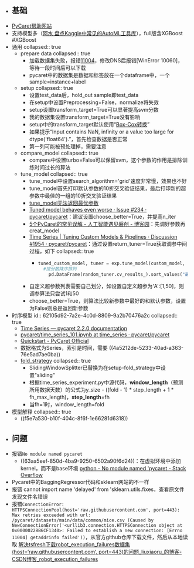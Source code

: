 - ## 基础
- [PyCaret帮助网站](https://pycaret.readthedocs.io/en/latest/installation.html)
- 支持模型多（[阿水 盘点Kaggle中常见的AutoML工具库](https://zhuanlan.zhihu.com/p/427547997)），full版含XGBoost #XGBoost
- 通用
  collapsed:: true
	- prepare data
	  collapsed:: true
		- 加载数据集失败，报错[11004](https://docs.microsoft.com/zh-cn/windows/win32/debug/system-error-codes--9000-11999-)，修改DNS后报错[WinError 10060]，等待一段时间后可以下载
		- pycaret中的数据集是数据和标签放在一个dataframe中，一个sample=instance+label
	- setup
	  collapsed:: true
		- 设置test_data后，hold_out sample即test_data
		- 在setup中设置Preprocessing=False，normalize将失效
		- setup设置transform_target=True可以显著提高svm分数
		- 我的数据集设置transform_target=True没有影响
		- setup中的transform_target默认使用“[Box-Cox转换](https://zhuanlan.zhihu.com/p/38956042)”
		- 如果提示“Input contains NaN, infinity or a value too large for dtype('float64').”，首先检查数据是否正常
		- 第一列可能被预处理掉，需要注意
	- compare_model
	  collapsed:: true
		- compare中设置turbo=False可以保留svm，这个参数的作用是排除训练时间过长的算法
	- tune_model
	  collapsed:: true
		- tune_model中设置search_algorithm='grid'速度非常慢，效果也不好
		- tune_model首先打印默认参数的10折交叉验证结果，最后打印新的超参数中最佳的一组的10折交叉验证结果
		- [tune_model无法返回最优参数](https://github.com/pycaret/pycaret/issues/1987)
		- [Tuned model behaves even worse · Issue #234 · pycaret/pycaret](https://github.com/pycaret/pycaret/issues/234)：建议设置choose_better=True，并提高n_iter
		- [5个PyCaret的常见误解 - 人工智能遇见磐创 - 博客园](https://www.cnblogs.com/panchuangai/p/13967157.html)：先调好参数再creat_model
		- [Time Series | Tuning Custom Models & Pipelines · Discussion #1954 · pycaret/pycaret](https://github.com/pycaret/pycaret/discussions/1954)：通过设置return_tuner=True获取调参中间过程，如下
		  collapsed:: true
			- ``` python
			  tuned_custom_model, tuner = exp.tune_model(custom_model, custom_grid=my_grid, return_tuner=True)
			    #按分数降序排列
			      pd.DataFrame(random_tuner.cv_results_).sort_values("最后一列表头")
			  
			  ```
		- 自定义超参数列表需要自己划分，如设置自定义超参为\'A':[1,50]，则调参算法只尝试1和50
		- choose_better=True，则算法比较新参数中最好的和默认参数，设置为False则总是返回新参数
- 时序模型
  id:: 62105d92-7a2e-4c0d-8809-9a2b70476a2c
  collapsed:: true
	- [Time Series — pycaret 2.2.0 documentation](https://pycaret.readthedocs.io/en/time_series/api/time_series.html)
	- [pycaret/time_series_101.ipynb at time_series · pycaret/pycaret](https://github.com/pycaret/pycaret/blob/time_series/time_series_101.ipynb)
	- [Quickstart - PyCaret Official](https://pycaret.gitbook.io/docs/get-started/quickstart#time-series-beta)
	- 数据格式为Series，索引是时间，需要 ((4a5212de-5233-40ad-a363-76e5ad7ae0ba))
	- [fold_strategy](https://github.com/pycaret/pycaret/discussions/1761)
	  collapsed:: true
		- SlidingWindowSplitter已替换为在setup-fold_strategy中设置"sliding"
		- 根据time_series_experiment.py中源代码，**window_length**（预测所用数据天数）的公式为y_size - ((fold - 1) * step_length + 1 * fh_max_length)，**step_length**=fh
		- 当fh=1时，window_length=fold
- 模型解释
  collapsed:: true
	- ((f5e7a530-b10f-404c-8f6f-1e66281d6318))
- ## 问题
- 报错`No module named pycaret`
	- ((63aa5eef-850d-4ba9-9250-6502a90f6d24))：在虚拟环境中添加kernel，而不是base环境 [python - No module named 'pycaret - Stack Overflow](https://stackoverflow.com/questions/68310729/no-module-named-pycaret)
- Pycaret中的BaggingRegressor代码和sklearn网站的不一样
- 报错 cannot import name 'delayed' from 'sklearn.utils.fixes，查看原文件发现文件名错误
- 报错`ConnectionError: HTTPSConnectionPool(host='raw.githubusercontent.com', port=443): Max retries exceeded with url: /pycaret/datasets/main/data/common/mice.csv (Caused by NewConnectionError('<urllib3.connection.HTTPSConnection object at 0x0000022BB6CF1340>: Failed to establish a new connection: [Errno 11004] getaddrinfo failed'))`，从官方github仓库下载文件，然后从本地读取 [解决tsfresh下载robot_execution_failures数据集(host=‘raw.githubusercontent.com‘, port=443)的问题_liuxiaoru_的博客-CSDN博客_robot_execution_failures](https://blog.csdn.net/liuxiaoru_/article/details/120026576)
